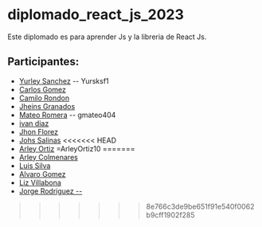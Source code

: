 # diplomado_react_js_2023

Este diplomado es para aprender Js y la libreria de React Js.

## Participantes:

- [Yurley Sanchez](https://github.com/Yursksf1) -- Yursksf1
- [Carlos Gomez](https://github.com/cgomez2305)
- [Camilo Rondon](https://github.com/CamiloRondonDev)
- [Jheins Granados](https://github.com/jheins7)
- [Mateo Romera](https://github.com/gmateo404) -- gmateo404
- [ivan diaz](https://github.com/ivandiaz1998)
- [Jhon Florez](https://github.com/JhonFlorez17)
- [Johs Salinas](https://github.com/johssalinas) 
<<<<<<< HEAD
- [Arley Ortiz](https://github.com/arleyortiz10) =ArleyOrtiz10
=======
- [Arley Colmenares](https://github.com/arleyortiz10)
- [Luis Silva](https://github.com/silpos)
- [Alvaro Gomez](https://github.com/Alvarog0218)
- [Liz Villabona](https://github.com/lizvillabona)
- [Jorge Rodriguez --](https://github.com/Jarcoder)
>>>>>>> 8e766c3de9be651f91e540f0062b9cff1902f285

